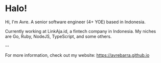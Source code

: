 # Halo!

Hi, I'm Avre. A senior software engineer (4+ YOE) based in Indonesia.

Currently working at LinkAja.id, a fintech company in Indonesia. My niches are Go, Ruby, NodeJS, TypeScript, and some others.

--

For more information, check out my website: https://avrebarra.github.io
